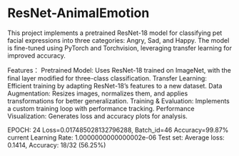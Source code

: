 # ResNet-AnimalEmotion
This project implements a pretrained ResNet-18 model for classifying pet facial expressions into three categories: Angry, Sad, and Happy. The model is fine-tuned using PyTorch and Torchvision, leveraging transfer learning for improved accuracy.

Features：
Pretrained Model: Uses ResNet-18 trained on ImageNet, with the final layer modified for three-class classification.
Transfer Learning: Efficient training by adapting ResNet-18’s features to a new dataset.
Data Augmentation: Resizes images, normalizes them, and applies transformations for better generalization.
Training & Evaluation: Implements a custom training loop with performance tracking.
Performance Visualization: Generates loss and accuracy plots for analysis.

EPOCH: 24
Loss=0.017485028132796288, Batch_id=46 Accuracy=99.87%
current Learning Rate: 1.0000000000000002e-06
Test set: Average loss: 0.1414, Accuracy: 18/32 (56.25%)
